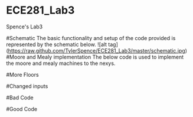 ECE281_Lab3
===========

Spence's Lab3

#Schematic
The basic functionality and setup of the code provided is represented by the schematic below. 
![alt tag] (https://raw.github.com/TylerSpence/ECE281_Lab3/master/schematic.jpg)
#Moore and Mealy implementation
The below code is used to implement the moore and mealy machines to the nexys.

#More Floors

#Changed inputs

#Bad Code

#Good Code
